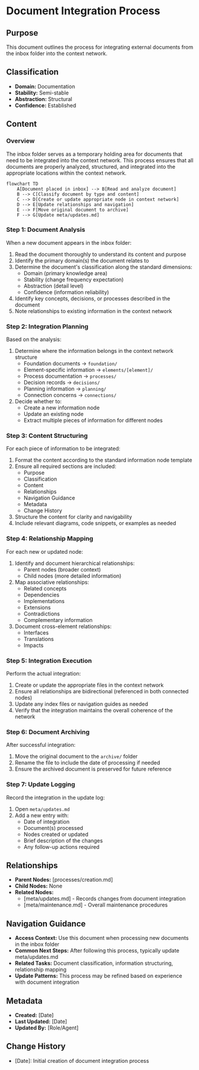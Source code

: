 # Document Integration Process

## Purpose
This document outlines the process for integrating external documents from the inbox folder into the context network.

## Classification
- **Domain:** Documentation
- **Stability:** Semi-stable
- **Abstraction:** Structural
- **Confidence:** Established

## Content

### Overview

The inbox folder serves as a temporary holding area for documents that need to be integrated into the context network. This process ensures that all documents are properly analyzed, structured, and integrated into the appropriate locations within the context network.

```mermaid
flowchart TD
    A[Document placed in inbox] --> B[Read and analyze document]
    B --> C[Classify document by type and content]
    C --> D[Create or update appropriate node in context network]
    D --> E[Update relationships and navigation]
    E --> F[Move original document to archive]
    F --> G[Update meta/updates.md]
```

### Step 1: Document Analysis

When a new document appears in the inbox folder:

1. Read the document thoroughly to understand its content and purpose
2. Identify the primary domain(s) the document relates to
3. Determine the document's classification along the standard dimensions:
   - Domain (primary knowledge area)
   - Stability (change frequency expectation)
   - Abstraction (detail level)
   - Confidence (information reliability)
4. Identify key concepts, decisions, or processes described in the document
5. Note relationships to existing information in the context network

### Step 2: Integration Planning

Based on the analysis:

1. Determine where the information belongs in the context network structure
   - Foundation documents → `foundation/`
   - Element-specific information → `elements/[element]/`
   - Process documentation → `processes/`
   - Decision records → `decisions/`
   - Planning information → `planning/`
   - Connection concerns → `connections/`
2. Decide whether to:
   - Create a new information node
   - Update an existing node
   - Extract multiple pieces of information for different nodes

### Step 3: Content Structuring

For each piece of information to be integrated:

1. Format the content according to the standard information node template
2. Ensure all required sections are included:
   - Purpose
   - Classification
   - Content
   - Relationships
   - Navigation Guidance
   - Metadata
   - Change History
3. Structure the content for clarity and navigability
4. Include relevant diagrams, code snippets, or examples as needed

### Step 4: Relationship Mapping

For each new or updated node:

1. Identify and document hierarchical relationships:
   - Parent nodes (broader context)
   - Child nodes (more detailed information)
2. Map associative relationships:
   - Related concepts
   - Dependencies
   - Implementations
   - Extensions
   - Contradictions
   - Complementary information
3. Document cross-element relationships:
   - Interfaces
   - Translations
   - Impacts

### Step 5: Integration Execution

Perform the actual integration:

1. Create or update the appropriate files in the context network
2. Ensure all relationships are bidirectional (referenced in both connected nodes)
3. Update any index files or navigation guides as needed
4. Verify that the integration maintains the overall coherence of the network

### Step 6: Document Archiving

After successful integration:

1. Move the original document to the `archive/` folder
2. Rename the file to include the date of processing if needed
3. Ensure the archived document is preserved for future reference

### Step 7: Update Logging

Record the integration in the update log:

1. Open `meta/updates.md`
2. Add a new entry with:
   - Date of integration
   - Document(s) processed
   - Nodes created or updated
   - Brief description of the changes
   - Any follow-up actions required

## Relationships
- **Parent Nodes:** [processes/creation.md]
- **Child Nodes:** None
- **Related Nodes:** 
  - [meta/updates.md] - Records changes from document integration
  - [meta/maintenance.md] - Overall maintenance procedures

## Navigation Guidance
- **Access Context:** Use this document when processing new documents in the inbox folder
- **Common Next Steps:** After following this process, typically update meta/updates.md
- **Related Tasks:** Document classification, information structuring, relationship mapping
- **Update Patterns:** This process may be refined based on experience with document integration

## Metadata
- **Created:** [Date]
- **Last Updated:** [Date]
- **Updated By:** [Role/Agent]

## Change History
- [Date]: Initial creation of document integration process
